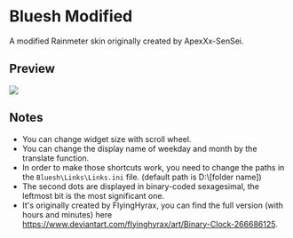 # Bluesh Modified
 A modified Rainmeter skin originally created by ApexXx-SenSei.
 
## Preview
![](https://i.imgur.com/fVOGLsI.jpg)

## Notes
* You can change widget size with scroll wheel.
* You can change the display name of weekday and month by the translate function.
* In order to make those shortcuts work, you need to change the paths in the `Bluesh\Links\Links.ini` file. (default path is D:\\[folder name])
* The second dots are displayed in binary-coded sexagesimal, the leftmost bit is the most significant one.
* It's originally created by FlyingHyrax, you can find the full version (with hours and minutes) here https://www.deviantart.com/flyinghyrax/art/Binary-Clock-266686125.

